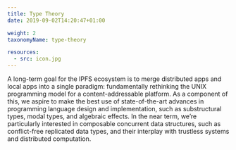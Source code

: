 ```yaml
---
title: Type Theory
date: 2019-09-02T14:20:47+01:00

weight: 2
taxonomyName: type-theory

resources:
  - src: icon.jpg
---
```


A long-term goal for the IPFS ecosystem is to merge distributed apps and local apps into a single paradigm: fundamentally rethinking the UNIX programming model for a content-addressable platform. As a component of this, we aspire to make the best use of state-of-the-art advances in programming language design and implementation, such as substructural types, modal types, and algebraic effects. In the near term, we’re particularly interested in composable concurrent data structures, such as conflict-free replicated data types, and their interplay with trustless systems and distributed computation.
